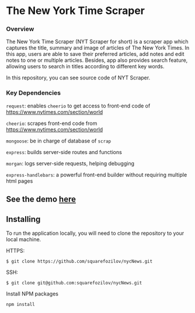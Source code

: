 # The New York Time Scraper

### Overview

The New York Time Scraper (NYT Scraper for short) is a scraper app which captures the title, summary and image of articles of The New York Times. In this app, users are able to save their preferred articles, add notes and edit notes to one or multiple articles. Besides, app also provides search feature, allowing users to search in titles according to different key words.

In this repository, you can see source code of NYT Scraper. 


### Key Dependencies

`request`: enables `cheerio` to get access to front-end code of https://www.nytimes.com/section/world

`cheerio`: scrapes front-end code from https://www.nytimes.com/section/world

`mongoose`: be in charge of database of `scrap`

`express`: builds server-side routes and functions

`morgan`: logs server-side requests, helping debugging

`express-handlebars`: a powerful front-end builder without requiring multiple html pages



## See the demo [here](https://peaceful-scrubland-60002.herokuapp.com/)

## Installing

To run the application locally, you will need to clone the repository to your local machine.

HTTPS:
````
$ git clone https://github.com/squarefozilov/nycNews.git
````
SSH:
````
$ git clone git@github.com:squarefozilov/nycNews.git
````
Install NPM packages
```sh
npm install
```
